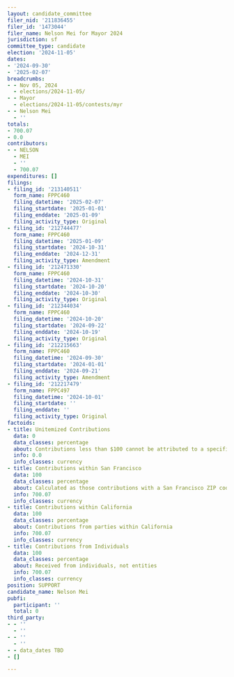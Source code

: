 ```yaml
---
layout: candidate_committee
filer_nid: '211836455'
filer_id: '1473044'
filer_name: Nelson Mei for Mayor 2024
jurisdiction: sf
committee_type: candidate
election: '2024-11-05'
dates:
- '2024-09-30'
- '2025-02-07'
breadcrumbs:
- - Nov 05, 2024
  - elections/2024-11-05/
- - Mayor
  - elections/2024-11-05/contests/myr
- - Nelson Mei
  - ''
totals:
- 700.07
- 0.0
contributors:
- - NELSON
  - MEI
  - ''
  - 700.07
expenditures: []
filings:
- filing_id: '213140511'
  form_name: FPPC460
  filing_datetime: '2025-02-07'
  filing_startdate: '2025-01-01'
  filing_enddate: '2025-01-09'
  filing_activity_type: Original
- filing_id: '212744477'
  form_name: FPPC460
  filing_datetime: '2025-01-09'
  filing_startdate: '2024-10-31'
  filing_enddate: '2024-12-31'
  filing_activity_type: Amendment
- filing_id: '212471330'
  form_name: FPPC460
  filing_datetime: '2024-10-31'
  filing_startdate: '2024-10-20'
  filing_enddate: '2024-10-30'
  filing_activity_type: Original
- filing_id: '212344034'
  form_name: FPPC460
  filing_datetime: '2024-10-20'
  filing_startdate: '2024-09-22'
  filing_enddate: '2024-10-19'
  filing_activity_type: Original
- filing_id: '212215663'
  form_name: FPPC460
  filing_datetime: '2024-09-30'
  filing_startdate: '2024-01-01'
  filing_enddate: '2024-09-21'
  filing_activity_type: Amendment
- filing_id: '212217479'
  form_name: FPPC497
  filing_datetime: '2024-10-01'
  filing_startdate: ''
  filing_enddate: ''
  filing_activity_type: Original
factoids:
- title: Unitemized Contributions
  data: 0
  data_classes: percentage
  about: Contributions less than $100 cannot be attributed to a specific individual
  info: 0.0
  info_classes: currency
- title: Contributions within San Francisco
  data: 100
  data_classes: percentage
  about: Calculated as those contributions with a San Francisco ZIP code
  info: 700.07
  info_classes: currency
- title: Contributions within California
  data: 100
  data_classes: percentage
  about: Contributions from parties within California
  info: 700.07
  info_classes: currency
- title: Contributions from Individuals
  data: 100
  data_classes: percentage
  about: Received from individuals, not entities
  info: 700.07
  info_classes: currency
position: SUPPORT
candidate_name: Nelson Mei
pubfi:
  participant: ''
  total: 0
third_party:
- - ''
  - ''
- - ''
  - ''
- - data_dates TBD
- []

---
```


